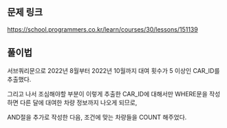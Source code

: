 ## 문제 링크

https://school.programmers.co.kr/learn/courses/30/lessons/151139

## 풀이법

서브쿼리문으로 2022년 8월부터 2022년 10월까지 대여 횟수가 5 이상인 CAR_ID를 추출했다.

그리고 나서 조심해야할 부분이 이렇게 추출한 CAR_ID에 대해서만 WHERE문을 작성하면 다른 달에 대여한 차량 정보까지 나오게 되므로,

AND절을 추가로 작성한 다음, 조건에 맞는 차량들을 COUNT 해주었다.



